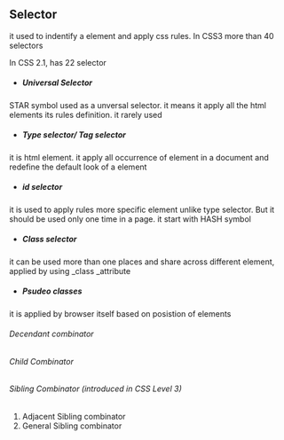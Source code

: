 ## Selector

it used to indentify a element and apply css rules. In CSS3 more than 40 selectors

In CSS 2.1, has 22 selector

* ##### Universal Selector


STAR symbol used as a unversal selector. it means it apply all the html elements its rules definition. it rarely used

* ##### Type selector\/ Tag selector


it is html element. it apply all occurrence of element in a document and redefine the default look of a element

* ##### id selector


it is used to apply rules more specific element unlike type selector. But it should be used only one time in a page. it start with HASH symbol

* ##### Class selector


it can be used more than one places and share across different element, applied by using \_class \_attribute

* ##### Psudeo classes

it is applied by browser itself based on posistion of elements

###### Decendant combinator

###### Child Combinator

###### Sibling Combinator \(introduced in CSS Level 3\)

1. Adjacent Sibling combinator
2. General Sibling combinator

